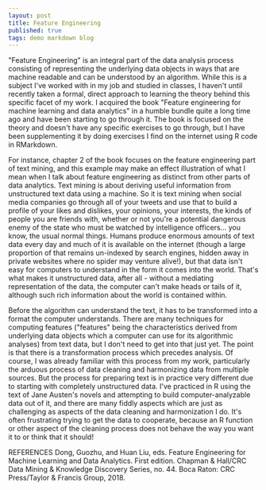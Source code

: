 ```yaml
---
layout: post
title: Feature Engineering
published: true
tags: demo markdown blog
---
```


"Feature Engineering" is an integral part of the data analysis process consisting of representing the underlying data objects in ways that are machine readable and can be understood by an algorithm. While this is a subject I've worked with in my job and studied in classes, I haven't until recently taken a formal, direct approach to learning the theory behind this specific facet of my work. I acquired the book "Feature engineering for machine learning and data analytics" in a humble bundle quite a long time ago and have been starting to go through it. The book is focused on the theory and doesn't have any specific exercises to go through, but I have been supplementing it by doing exercises I find on the internet using R code in RMarkdown.

For instance, chapter 2 of the book focuses on the feature engineering part of text mining, and this example may make an effect illustration of what I mean when I talk about feature engineering as distinct from other parts of data analytics.
Text mining is about deriving useful information from unstructured text data using a machine. So it is text mining when social media companies go through all of your tweets and use that to build a profile of your likes and dislikes, your opinions, your interests, the kinds of people you are friends with, whether or not you're a potential dangerous enemy of the state who must be watched by intelligence officers... you know, the usual normal things. Humans produce enormous amounts of text data every day and much of it is available on the internet (though a large proportion of that remains un-indexed by search engines, hidden away in private websites where no spider may venture alive!), but that data isn't easy for computers to understand in the form it comes into the world. That's what makes it unstructured data, after all - without a mediating representation of the data, the computer can't make heads or tails of it, although such rich information about the world is contained within.

Before the algorithm can understand the text, it has to be transformed into a format the computer understands. There are many techniques for computing features ("features" being the characteristics derived from underlying data objects which a computer can use for its algorithmic analyses) from text data, but I don't need to get into that just yet. The point is that there is a transformation process which precedes analysis. Of course, I was already familiar with this process from my work, particularly the arduous process of data cleaning and harmonizing data from multiple sources. But the process for preparing text is in practice very different due to starting with completely unstructured data. I've practiced in R using the text of Jane Austen's novels and attempting to build computer-analyzable data out of it, and there are many fiddly aspects which are just as challenging as aspects of the data cleaning and harmonization I do. It's often frustrating trying to get the data to cooperate, because an R function or other aspect of the cleaning process does not behave the way you want it to or think that it should!

REFERENCES
Dong, Guozhu, and Huan Liu, eds. Feature Engineering for Machine Learning and Data Analytics. First edition. Chapman & Hall/CRC Data Mining & Knowledge Discovery Series, no. 44. Boca Raton: CRC Press/Taylor & Francis Group, 2018.
